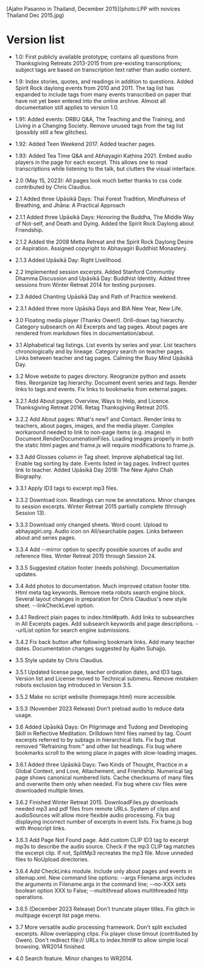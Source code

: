 [Ajahn Pasanno in Thailand, December 2015](photo:LPP with novices Thailand Dec 2015.jpg)
# Version list
- 1.0: First publicly available prototype; contains all questions from Thanksgiving Retreats 2013-2015 from pre-existing transcriptions; subject tags are based on transcription text rather than audio content.

- 1.9: Index stories, quotes, and readings in addition to questions. Added Spirit Rock daylong events from 2010 and 2011. The tag list has expanded to include tags from many events transcribed on paper that have not yet been entered into the online archive. Almost all documentation still applies to version 1.0.

- 1.91: Added events: DRBU Q&A, The Teaching and the Training, and Living in a Changing Society. Remove unused tags from the tag list (possibly still a few glitches).

- 1.92: Added Teen Weekend 2017. Added teacher pages.

- 1.93: Added Tea Time Q&A and Abhayagiri Kaṭhina 2021. Embed audio players in the page for each excerpt. This allows one to read transcriptions while listening to the talk, but clutters the visual interface.

- 2.0 (May 15, 2023): All pages look much better thanks to css code contributed by Chris Claudius.

- 2.1 Added three Upāsikā Days: Thai Forest Tradition, Mindfulness of Breathing, and Jhāna: A Practical Approach

- 2.1.1 Added three Upāsikā Days: Honoring the Buddha, The Middle Way of Not-self, and Death and Dying. Added the Spirit Rock Daylong about Friendship.

- 2.1.2 Added the 2008 Metta Retreat and the Spirit Rock Daylong Desire or Aspiration. Assigned copyright to Abhayagiri Buddhist Monastery.

- 2.1.3 Added Upāsikā Day: Right Livelihood.

- 2.2 Implemented session excerpts. Added Stanford Communtiy Dhamma Discussion and Upāsikā Day: Buddhist Identity. Added three sessions from Winter Retreat 2014 for testing purposes.

- 2.3 Added Chanting Upāsikā Day and Path of Practice weekend.

- 2.3.1 Added three more Upāsikā Days and BIA New Year, New Life.

- 3.0 Floating media player (Thanks Owen!). Drill-down tag hierarchy. Category subsearch on All Excerpts and tag pages. About pages are rendered from markdown files in documentation/about.

- 3.1 Alphabetical tag listings. List events by series and year. List teachers chronologically and by lineage. Category search on teacher pages. Links between teacher and tag pages. Calming the Busy Mind Upāsikā Day.

- 3.2 Move website to pages directory. Reogranize python and assets files. Reorganize tag hierarchy. Document event series and tags. Render links to tags and events. Fix links to bookmarks from external pages.

- 3.2.1 Add About pages: Overview, Ways to Help, and Licence. Thanksgiving Retreat 2016. Retag Thanksgiving Retreat 2015.

- 3.2.2 Add About pages: What's new? and Contact. Render links to teachers, about pages, images, and the media player. Complex workaround needed to link to non-page items (e.g. images) in Document.RenderDocumenationFiles. Loading images properly in both the static html pages and frame.js will require modifications to frame.js.

- 3.3 Add Glosses column in Tag sheet. Improve alphabetical tag list. Enable tag sorting by date. Events listed in tag pages. Indirect quotes link to teacher. Added Upāsikā Day 2018: The New Ajahn Chah Biography.

- 3.3.1 Apply ID3 tags to excerpt mp3 files.

- 3.3.2 Download icon. Readings can now be annotations. Minor changes to session excerpts. Winter Retreat 2015 partially complete (through Session 13).

- 3.3.3 Download only changed sheets. Word count. Upload to abhayagiri.org. Audio icon on All/searchable pages. Links between about and series pages.

- 3.3.4 Add --mirror option to specify possible sources of audio and reference files. Winter Retreat 2015 through Session 24.

- 3.3.5 Suggested citation footer (needs polishing). Documentation updates.

- 3.4 Add photos to documentation. Much improved citation footer title. Html meta tag keywords. Remove meta robots search engine block. Several layout changes in preparation for Chris Claudius's new style sheet. --linkCheckLevel option.

- 3.4.1 Redirect plain pages to index.html#path. Add links to subsearches in All Excerpts pages. Add subsearch keywords and page descriptions. --urlList option for search engine submissions.

- 3.4.2 Fix back button after following bookmark links. Add many teacher dates. Documentation changes suggested by Ajahn Suhajjo.

- 3.5 Style update by Chris Claudius.

- 3.5.1 Updated license page, teacher ordination dates, and ID3 tags. Version list and License moved to Technical submenu. Remove mistaken robots exclusion tag introduced in Version 3.5.

- 3.5.2 Make no script website (homepage.html) more accessible.

- 3.5.3 (November 2023 Release) Don't preload audio to reduce data usage.

- 3.6 Added Upāsikā Days: On Pilgrimage and Tudong and Developing Skill in Reflective Meditation. Drilldown html files named by tag. Count excerpts referred to by subtags in hierarchical lists. Fix bug that removed "Refraining from:" and other list headings. Fix bug where bookmarks scroll to the wrong place in pages with slow-loading images.

- 3.6.1 Added three Upāsikā Days: Two Kinds of Thought, Practice in a Global Context, and Love, Attachement, and Friendship. Numerical tag page shows canonical numbered lists. Cache checksums of many files and overwrite them only when needed. Fix bug where csv files were downloaded multiple times.

- 3.6.2 Finished Winter Retreat 2015. DownloadFiles.py downloads needed mp3 and pdf files from remote URLs. System of clips and audioSources will allow more flexible audio processing. Fix bug displaying incorrect number of excerpts in event lists. Fix frame.js bug with #noscript links.

- 3.6.3 Add Page Not Found page. Add custom CLIP ID3 tag to excerpt mp3s to describe the audio source. Check if the mp3 CLIP tag matches the excerpt clip. If not, SplitMp3 recreates the mp3 file. Move unneded files to NoUpload directories.

- 3.6.4 Add CheckLinks module. Include only about pages and events in sitemap.xml. New command line options: --args Filename.args includes the arguments in Filename.args in the command line; --no-XXX sets boolean option XXX to False; --multithread allows multithreaded http operations.

- 3.6.5 (December 2023 Release) Don't truncate player titles. Fix glitch in multipage excerpt list page menu.

- 3.7 More versatile audio processing framework. Don't split excluded excerpts. Allow overlapping clips. Fix player close timout (contributed by Owen). Don't redirect file:// URLs to index.html# to allow simple local browsing. WR2014 finished.

- 4.0 Search feature. Minor changes to WR2014.